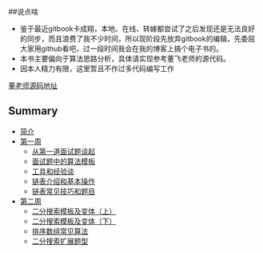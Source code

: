 ##说点啥

- 鉴于最近gitbook卡成翔，本地、在线、转嫁都尝试了之后发现还是无法良好的同步，而且浪费了我不少时间，所以现阶段先放弃gitbook的编辑，先委屈大家用github看吧，过一段时间我会在我的博客上搞个电子书的。
- 本书主要偏向于算法思路分析，具体请实现参考董飞老师的源代码。
- 因本人精力有限，这里暂且不作过多代码编写工作

[董老师源码地址](https://github.com/dongfeiwww/boolan)

## Summary

* [简介](README.md)
* [第一周](chapter1/README.md)
   * [从第一道面试题谈起](chapter1/1_1.md)
   * [面试题中的算法模板](chapter1/1_2.md)
   * [工具和经验谈](chapter1/1_3.md)
   * [链表介绍和基本操作](chapter1/1_4.md)
   * [链表常见技巧和题目](chapter1/1_5.md)
* [第二周](chapter/README.md)
   * [二分搜索模板及变体（上）](chapter2/2_1.md)
   * [二分搜索模板及变体（下）](chapter2/2_2.md)
   * [排序数组常见算法](chapter2/2_3.md)
   * [二分搜索扩展题型](chapter2/2_4.md)